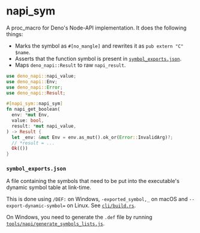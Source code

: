 # napi_sym

A proc_macro for Deno's Node-API implementation. It does the following things:

- Marks the symbol as `#[no_mangle]` and rewrites it as `pub extern "C" $name`.
- Asserts that the function symbol is present in
  [`symbol_exports.json`](./symbol_exports.json).
- Maps `deno_napi::Result` to raw `napi_result`.

```rust
use deno_napi::napi_value;
use deno_napi::Env;
use deno_napi::Error;
use deno_napi::Result;

#[napi_sym::napi_sym]
fn napi_get_boolean(
  env: *mut Env,
  value: bool,
  result: *mut napi_value,
) -> Result {
  let _env: &mut Env = env.as_mut().ok_or(Error::InvalidArg)?;
  // *result = ...
  Ok(())
}
```

### `symbol_exports.json`

A file containing the symbols that need to be put into the executable's dynamic
symbol table at link-time.

This is done using `/DEF:` on Windows, `-exported_symbol,_` on macOS and
`--export-dynamic-symbol=` on Linux. See [`cli/build.rs`](../build.rs).

On Windows, you need to generate the `.def` file by running
[`tools/napi/generate_symbols_lists.js`](../../tools/napi/generate_symbols_lists.js).

